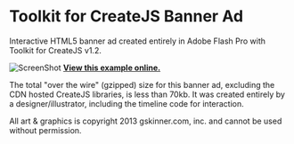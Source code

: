 Toolkit for CreateJS Banner Ad
=======

Interactive HTML5 banner ad created entirely in Adobe Flash Pro with Toolkit for CreateJS v1.2.

![ScreenShot](https://raw.github.com/CreateJS/sandbox/master/ToolkitBannerAd/README_1.jpg)
**[View this example online.](http://sandbox.createjs.com/ToolkitBannerAd/garyad.html)**

The total "over the wire" (gzipped) size for this banner ad, excluding the CDN hosted CreateJS libraries, is less than 70kb. It was created entirely by a designer/illustrator, including the timeline code for interaction.

All art & graphics is copyright 2013 gskinner.com, inc. and cannot be used without permission.